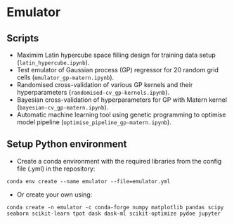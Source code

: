 # Emulator
## Scripts
- Maximim Latin hypercube space filling design for training data setup (`latin_hypercube.ipynb`).
- Test emulator of Gaussian process (GP) regressor for 20 random grid cells (`emulator_gp-matern.ipynb`).
- Randomised cross-validation of various GP kernels and their hyperparameters (`randomised-cv_gp-kernels.ipynb`).
- Bayesian cross-validation of hyperparameters for GP with Matern kernel (`bayesian-cv_gp-matern.ipynb`).
- Automatic machine learning tool using genetic programming to optimise model pipeline (`optimise_pipeline_gp-matern.ipynb`).

## Setup Python environment
- Create a conda environment with the required libraries from the config file (.yml) in the repository:
```
conda env create --name emulator --file=emulator.yml
```
- Or create your own using:
```
conda create -n emulator -c conda-forge numpy matplotlib pandas scipy seaborn scikit-learn tpot dask dask-ml scikit-optimize pydoe jupyter
```